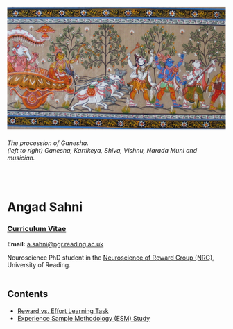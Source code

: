 ![](intro.png)
###### *The procession of Ganesha.* <br> *(left to right) Ganesha, Kartikeya, Shiva, Vishnu, Narada Muni and musician.*
<br>

# Angad Sahni 
### [Curriculum Vitae](CV.pdf) 
**Email:** a.sahni@pgr.reading.ac.uk <br> 

Neuroscience PhD student in the [Neuroscience of Reward Group (NRG)](https://www.nrg-lab.co.uk/),<br> 
University of Reading. 
<br> <br> 

## Contents 
- [Reward vs. Effort Learning Task](task.md) <br>
- [Experience Sample Methodology (ESM) Study](esm1.md)

